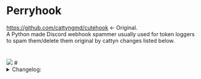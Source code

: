 # Perryhook
https://github.com/cattyngmd/cutehook <- Original. <br>
A Python made Discord webhook spammer usually used for token loggers to spam them/delete them original by cattyn changes listed below.<br>
#
<img src='https://i.imgur.com/fcbmK1s.png'>
#

  <details> <br>
  <summary>Changelog:</summary> <br>
  Avatar is now customizable instead of being hardcoded. <br>
  Fixed the username option not working. <br>
  Changed the logo it prints. <br>
  Reformatted a little. <br>
  Added a rate limiting system to spam (theoretically) forever until they either delete the webhook or u do. <br>
  Added a length checker to the username & message part so that incase u put it over the discord limit it will alert u or else it just wont send at all and u will be wasting ur time. <br>
  Made it Asynchronous to be a little faster. <br>
  </details> <br>
